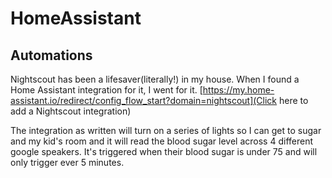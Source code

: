 # HomeAssistant

## Automations
Nightscout has been a lifesaver(literally!) in my house. When I found a Home Assistant integration for it, I went for it.
[https://my.home-assistant.io/redirect/config_flow_start?domain=nightscout](Click here to add a Nightscout integration)

The integration as written will turn on a series of lights so I can get to sugar and my kid's room and it will read the blood sugar level across 4 different google speakers. It's triggered when their blood sugar is under 75 and will only trigger ever 5 minutes.
